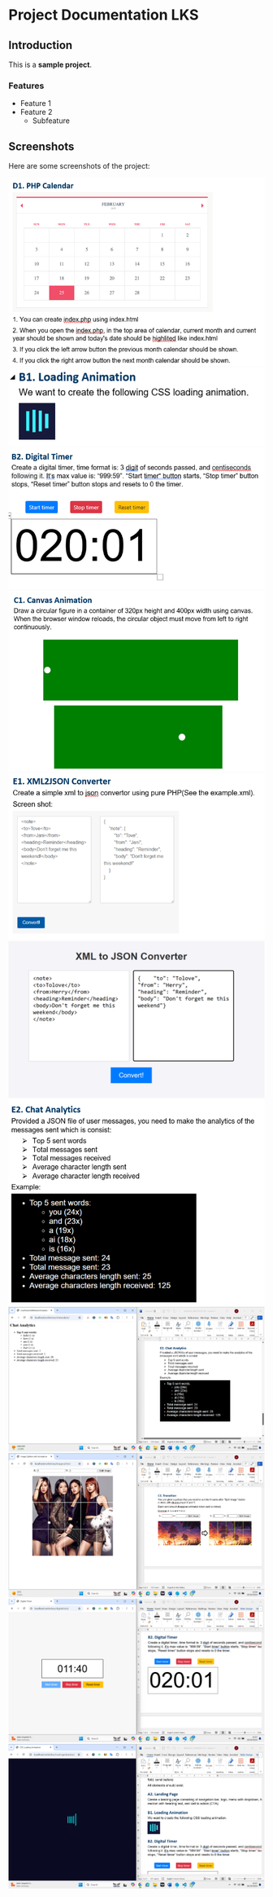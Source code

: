 # Project Documentation LKS

## Introduction
This is a **sample project**.

### Features
- Feature 1
- Feature 2
  - Subfeature


## Screenshots

Here are some screenshots of the project:

![Screenshot 1](screenshoot/1.png)
![Screenshot 2](screenshoot/2.png)
![Screenshot 2](screenshoot/3.png)
![Screenshot 2](screenshoot/4.png)
![Screenshot 2](screenshoot/5.png)
![Screenshot 2](screenshoot/6.png)
![Screenshot 2](screenshoot/7.png)
![Screenshot 2](screenshoot/8.png)
![Screenshot 2](screenshoot/9.png)
![Screenshot 2](screenshoot/10.png)
![Screenshot 2](screenshoot/11.png)

